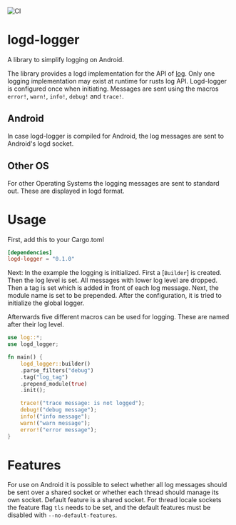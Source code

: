 ![CI](https://github.com/flxo/logd-logger/workflows/CI/badge.svg)

logd-logger
===========
A library to simplify logging on Android.

The library provides a logd implementation for the API of 
[log](https://crates.io/crates/log).
Only one logging implementation may exist at runtime for rusts log API.
Logd-logger is configured once when initiating.
Messages are sent using the macros `error!`, `warn!`, `info!`, `debug!` and `trace!`.

## Android
In case logd-logger is compiled for Android, 
the log messages are sent to Android's logd socket.

## Other OS
For other Operating Systems the logging messages are sent to standard out.
These are displayed in logd format.

# Usage

First, add this to your Cargo.toml

```toml
[dependencies]
logd-logger = "0.1.0"
```

Next:
In the example the logging is initialized. First a [`Builder`] is created.
Then the log level is set. All messages with lower log level are dropped.
Then a tag is set which is added in front of each log message.
Next, the module name is set to be prepended.
After the configuration, it is tried to initialize the global logger.

Afterwards five different macros can be used for logging.
These are named after their log level.

```rust
use log::*;
use logd_logger;

fn main() {
    logd_logger::builder()
    .parse_filters("debug")
    .tag("log_tag")
    .prepend_module(true)
    .init();

    trace!("trace message: is not logged");
    debug!("debug message");
    info!("info message");
    warn!("warn message");
    error!("error message");
}

```

# Features
For use on Android it is possible to select whether all log messages should
be sent over a shared socket or whether each thread should manage its own
socket.
Default feature is a shared socket.
For thread locale sockets the feature flag `tls` needs to be set, and the
default features must be disabled with `--no-default-features`.

